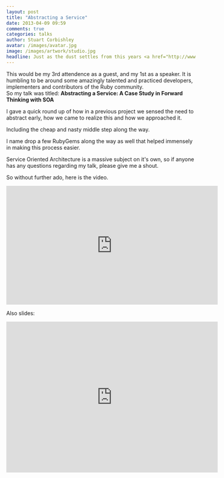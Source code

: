 ```yaml
---
layout: post
title: "Abstracting a Service"
date: 2013-04-09 09:59
comments: true
categories: talks
author: Stuart Corbishley
avatar: /images/avatar.jpg
image: /images/artwork/studio.jpg
headline: Just as the dust settles from this years <a href="http://www.rubyfuza.co.za/">RubyFuza</a>, I finally have a moment to reflect on how great it was.
---
```


This would be my 3rd attendence as a guest, and my 1st as a speaker.
It is humbling to be around some amazingly talented and practiced
developers, implementers and contributors of the Ruby community.  
So my talk was titled: **Abstracting a Service: A Case Study in Forward
Thinking with SOA**  
  
I gave a quick round up of how in a previous project we sensed the need
to abstract early, how we came to realize this and how we approached it.  

Including the cheap and nasty middle step along the way.
  
I name drop a few RubyGems along the way as well that helped immensely in
making this process easier.  
 
Service Oriented Architecture is a massive subject on it's own, so if
anyone has any questions regarding my talk, please give me a shout.  

So without further ado, here is the video.

<iframe width="560" height="315"
src="http://www.youtube.com/embed/kvcbzt8lZwk" frameborder="0"
allowfullscreen></iframe> 

Also slides:

<iframe
src="http://prezi.com/embed/wiolzae5tiho/?bgcolor=ffffff&amp;lock_to_path=1&amp;autoplay=0&amp;autohide_ctrls=0&amp;features=undefined&amp;disabled_features=undefined"
width="560" height="400" frameBorder="0"></iframe>

